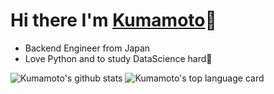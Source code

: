 # Hi there I'm [Kumamoto](https://twitter.com/digitalhimiko)🐬

- Backend Engineer from Japan
- Love Python and  to study DataScience hard🤪

![Kumamoto's github stats](https://github-readme-stats.vercel.app/api?username=Kumamoto-Hamachi&count_private=true&show_icons=true&theme=vue)
![Kumamoto's top language card](https://github-readme-stats.vercel.app/api/top-langs/?username=Kumamoto-Hamachi)
